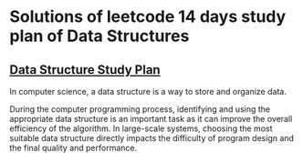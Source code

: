 # Solutions of leetcode 14 days study plan of Data Structures
## [Data Structure Study Plan](https://leetcode.com/study-plan/data-structure/)

In computer science, a data structure is a way to store and organize data.

During the computer programming process, identifying and using the appropriate data structure is an important task as it can improve the overall efficiency of the algorithm. In large-scale systems, choosing the most suitable data structure directly impacts the difficulty of program design and the final quality and performance.
